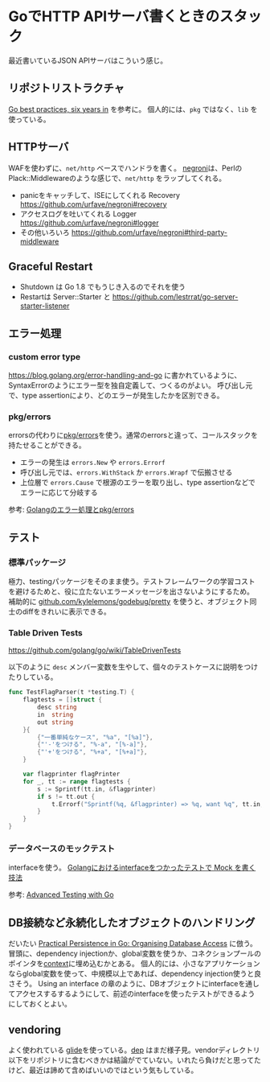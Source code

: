 GoでHTTP APIサーバ書くときのスタック
====================================

最近書いているJSON APIサーバはこういう感じ。

## リポジトリストラクチャ

[Go best practices, six years in](https://peter.bourgon.org/go-best-practices-2016/#repository-structure) を参考に。
個人的には、`pkg` ではなく、`lib` を使っている。

## HTTPサーバ

WAFを使わずに、`net/http` ベースでハンドラを書く。
[negroni](https://github.com/urfave/negroni)は、PerlのPlack::Middlewareのような感じで、`net/http` をラップしてくれる。

- panicをキャッチして、ISEにしてくれる Recovery https://github.com/urfave/negroni#recovery
- アクセスログを吐いてくれる Logger https://github.com/urfave/negroni#logger
- その他いろいろ https://github.com/urfave/negroni#third-party-middleware

## Graceful Restart

- Shutdown は Go 1.8 でもうじき入るのでそれを使う
- Restartは Server::Starter と https://github.com/lestrrat/go-server-starter-listener

## エラー処理

### custom error type 

https://blog.golang.org/error-handling-and-go に書かれているように、SyntaxErrorのようにエラー型を独自定義して、つくるのがよい。
呼び出し元で、type assertionにより、どのエラーが発生したかを区別できる。

### pkg/errors 

errorsの代わりに[pkg/errors](https://github.com/pkg/errors)を使う。通常のerrorsと違って、コールスタックを持たせることができる。

- エラーの発生は `errors.New` や `errors.Errorf`
- 呼び出し元では、`errors.WithStack` か `errors.Wrapf` で伝搬させる
- 上位層で `errors.Cause` で根源のエラーを取り出し、type assertionなどでエラーに応じて分岐する

参考: [Golangのエラー処理とpkg/errors](http://deeeet.com/writing/2016/04/25/go-pkg-errors/)

## テスト

### 標準パッケージ

極力、testingパッケージをそのまま使う。テストフレームワークの学習コストを避けるためと、役に立たないエラーメッセージを出さないようにするため。
補助的に [github.com/kylelemons/godebug/pretty](https://github.com/kylelemons/godebug) を使うと、オブジェクト同士のdiffをきれいに表示できる。

### Table Driven Tests

https://github.com/golang/go/wiki/TableDrivenTests

以下のように `desc` メンバー変数を生やして、個々のテストケースに説明をつけたりしている。

```go
func TestFlagParser(t *testing.T) {
    flagtests = []struct {
        desc string
        in  string
        out string
    }{
        {"一番単純なケース", "%a", "[%a]"},
        {"'-'をつける", "%-a", "[%-a]"},
        {"'+'をつける", "%+a", "[%+a]"},
    }

    var flagprinter flagPrinter
    for _, tt := range flagtests {
        s := Sprintf(tt.in, &flagprinter)
        if s != tt.out {
            t.Errorf("Sprintf(%q, &flagprinter) => %q, want %q", tt.in, s, tt.out)
        }
    }
}
```

### データベースのモックテスト

interfaceを使う。
[Golangにおけるinterfaceをつかったテストで Mock を書く技法](http://haya14busa.com/golang-how-to-write-mock-of-interface-for-testing/)

参考: [Advanced Testing with Go](https://speakerdeck.com/mitchellh/advanced-testing-with-go)

## DB接続など永続化したオブジェクトのハンドリング

だいたい [Practical Persistence in Go: Organising Database Access](http://www.alexedwards.net/blog/organising-database-access) に倣う。
冒頭に、dependency injectionか、global変数を使うか、コネクションプールのポインタを[context](https://godoc.org/context)に埋め込むかとある。
個人的には、小さなアプリケーションならglobal変数を使って、中規模以上であれば、dependency injection使うと良さそう。
Using an interface の章のように、DBオブジェクトにinterfaceを通してアクセスするするようにして、前述のinterfaceを使ったテストができるようにしておくとよい。

## vendoring

よく使われている [glide](https://glide.sh/)を使っている。[dep](https://github.com/golang/dep) はまだ様子見。vendorディレクトリ以下をリポジトリに含むべきかは結論がでていない。いれたら負けだと思ってたけど、最近は諦めて含めばいいのではという気もしている。

